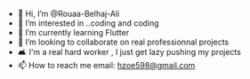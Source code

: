 - 👋 Hi, I’m @Rouaa-Belhaj-Ali
- 👀 I’m interested in ..coding and coding
- 🌱 I’m currently learning Flutter
- 💞️ I’m looking to collaborate on real professionnal projects
- 🛋️ I'm a real hard worker , I just get lazy pushing my projects 
- 📫 How to reach me email: hzoe598@gmail.com
 
<!---
Rouaa-Belhaj-Ali/Rouaa-Belhaj-Ali is a ✨ special ✨ repository because its `README.md` (this file) appears on your GitHub profile.
You can click the Preview link to take a look at your changes.
--->
